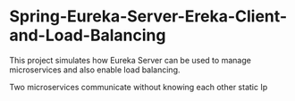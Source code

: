 # Spring-Eureka-Server-Ereka-Client-and-Load-Balancing
This project simulates how Eureka Server can be used to manage microservices and also enable load balancing.

Two microservices communicate without knowing each other static Ip
